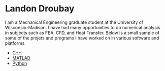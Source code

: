 # Landon Droubay
I am a Mechanical Engineering graduate student at the University of Wisconsin-Madison. I have had
many opportunities to do numerical analysis in subjects such as FEA, CFD, and Heat Transfer. Below
is a small sample of some of the projets and programs I have worked on in various software and platforms.

* [C++](/C)
* [MATLAB](/MATLAB)
* [Python](/Python)
